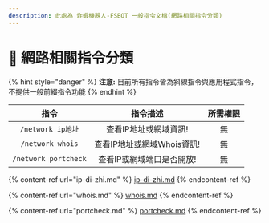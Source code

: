 ```yaml
---
description: 此處為 炸蝦機器人-FSBOT 一般指令文檔(網路相關指令分類)
---
```


# 📁 網路相關指令分類

{% hint style="danger" %}
**注意:** 目前所有指令皆為斜線指令與應用程式指令，不提供一般前綴指令功能
{% endhint %}

|          指令          |        指令描述       | 所需權限 |
| :------------------: | :---------------: | :--: |
|    `/network ip地址`   |    查看IP地址或網域資訊!   |   無  |
|   `/network whois`   | 查看IP地址或網域Whois資訊! |   無  |
| `/network portcheck` |   查看IP或網域端口是否開放!  |   無  |

{% content-ref url="ip-di-zhi.md" %}
[ip-di-zhi.md](ip-di-zhi.md)
{% endcontent-ref %}

{% content-ref url="whois.md" %}
[whois.md](whois.md)
{% endcontent-ref %}

{% content-ref url="portcheck.md" %}
[portcheck.md](portcheck.md)
{% endcontent-ref %}
